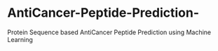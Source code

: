 # AntiCancer-Peptide-Prediction-
Protein Sequence based AntiCancer Peptide Prediction using Machine Learning
